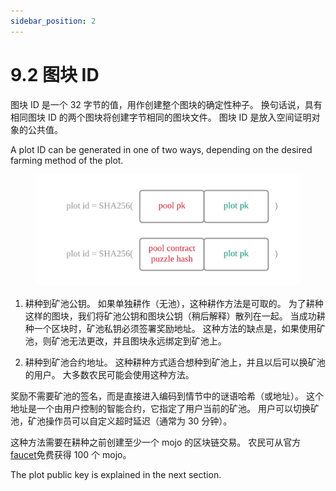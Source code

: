 ```yaml
---
sidebar_position: 2
---
```


# 9.2 图块 ID

图块 ID 是一个 32 字节的值，用作创建整个图块的确定性种子。 换句话说，具有相同图块 ID 的两个图块将创建字节相同的图块文件。 图块 ID 是放入空间证明对象的公共值。

A plot ID can be generated in one of two ways, depending on the desired farming method of the plot.

<figure>
<img src="/img/keys/plot_id.png" alt="drawing"/>
</figure>

1. 耕种到矿池公钥。 如果单独耕作（无池），这种耕作方法是可取的。 为了耕种这样的图块，我们将矿池公钥和图块公钥（稍后解释）散列在一起。 当成功耕种一个区块时，矿池私钥必须签署奖励地址。 这种方法的缺点是，如果使用矿池，则矿池无法更改，并且图块永远绑定到矿池上。

2. 耕种到矿池合约地址。 这种耕种方式适合想种到矿池上，并且以后可以换矿池的用户。 大多数农民可能会使用这种方法。

奖励不需要矿池的签名，而是直接进入编码到情节中的谜语哈希（或地址）。 这个地址是一个由用户控制的智能合约，它指定了用户当前的矿池。 用户可以切换矿池，矿池操作员可以自定义超时延迟（通常为 30 分钟）。

这种方法需要在耕种之前创建至少一个 mojo 的区块链交易。 农民可从官方[faucet](https://faucet.chia.net/ "Chia Network's official faucet")免费获得 100 个 mojo。

The plot public key is explained in the next section.
